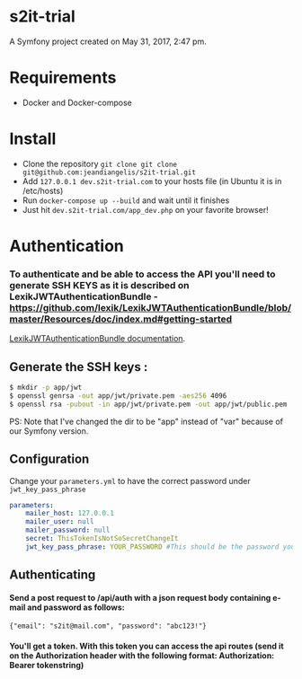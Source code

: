 s2it-trial
==========

A Symfony project created on May 31, 2017, 2:47 pm.

# Requirements
* Docker and Docker-compose

# Install
* Clone the repository `git clone git clone git@github.com:jeandiangelis/s2it-trial.git`
* Add `127.0.0.1 dev.s2it-trial.com` to your hosts file (in Ubuntu it is in /etc/hosts) 
* Run `docker-compose up --build` and wait until it finishes
* Just hit `dev.s2it-trial.com/app_dev.php` on your favorite browser!

# Authentication
### To authenticate and be able to access the API you'll need to generate SSH KEYS as it is described on LexikJWTAuthenticationBundle - https://github.com/lexik/LexikJWTAuthenticationBundle/blob/master/Resources/doc/index.md#getting-started
[LexikJWTAuthenticationBundle documentation](https://github.com/lexik/LexikJWTAuthenticationBundle/blob/master/Resources/doc/index.md#getting-started ).

Generate the SSH keys :
-----------------------
``` bash
$ mkdir -p app/jwt
$ openssl genrsa -out app/jwt/private.pem -aes256 4096
$ openssl rsa -pubout -in app/jwt/private.pem -out app/jwt/public.pem
```

PS: Note that I've changed the dir to be "app" instead of "var" because of our Symfony version.

Configuration
-------------

Change your `parameters.yml` to have the correct password under `jwt_key_pass_phrase`

``` yaml
parameters:
    mailer_host: 127.0.0.1
    mailer_user: null
    mailer_password: null
    secret: ThisTokenIsNotSoSecretChangeIt
    jwt_key_pass_phrase: YOUR_PASSWORD #This should be the password you've used to generate the SSH keys.

```

Authenticating
--------------
#### Send a post request to /api/auth with a json request body containing e-mail and password as follows:
 `{"email": "s2it@mail.com", "password": "abc123!"}`
 
#### You'll get a token. With this token you can access the api routes (send it on the Authorization header with the following format: Authorization: Bearer tokenstring)
 
 